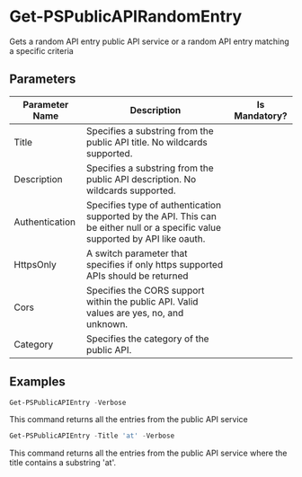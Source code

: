 # Get-PSPublicAPIRandomEntry

Gets a random API entry public API service or a random API entry matching a specific criteria

## Parameters

| Parameter Name | Description                                                  | Is Mandatory? |
| -------------- | ------------------------------------------------------------ | ------------- |
| Title          | Specifies a substring from the public API title. No wildcards supported. |               |
| Description    | Specifies a substring from the public API description. No wildcards supported. |               |
| Authentication | Specifies type of authentication supported by the API. This can be either null or a specific value supported by API like oauth. |               |
| HttpsOnly      | A switch parameter that specifies if only https supported APIs should be returned |               |
| Cors           | Specifies the CORS support within the public API. Valid values are yes, no, and unknown. |               |
| Category       | Specifies the category of the public API.                    |               |

## Examples

```powershell
Get-PSPublicAPIEntry -Verbose
```

This command returns all the entries from the public API service

```powershell
Get-PSPublicAPIEntry -Title 'at' -Verbose
```

 This command returns all the entries from the public API service where the title contains a substring 'at'.